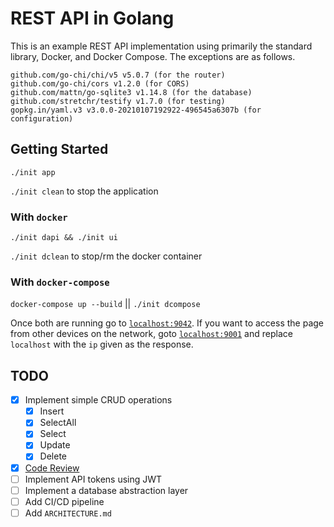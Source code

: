 # REST API in Golang

This is an example REST API implementation using primarily the standard
library, Docker, and Docker Compose. The exceptions are as follows.

```
github.com/go-chi/chi/v5 v5.0.7 (for the router)
github.com/go-chi/cors v1.2.0 (for CORS)
github.com/mattn/go-sqlite3 v1.14.8 (for the database)
github.com/stretchr/testify v1.7.0 (for testing)
gopkg.in/yaml.v3 v3.0.0-20210107192922-496545a6307b (for configuration)
```

## Getting Started

`./init app`

`./init clean` to stop the application

### With `docker`

`./init dapi && ./init ui`

`./init dclean` to stop/rm the docker container

### With `docker-compose`

`docker-compose up --build` || `./init dcompose`

Once both are running go to [`localhost:9042`](http://localhost:9042). If
you want to access the page from other devices on the network, goto
[`localhost:9001`](http://localhost:9001) and replace `localhost` with
the `ip` given as the response.

## TODO

* [X] Implement simple CRUD operations
	* [X] Insert
	* [X] SelectAll
	* [X] Select
	* [X] Update
	* [X] Delete
* [X] [Code Review](docs/code-reviews/1642914462)
* [ ] Implement API tokens using JWT
* [ ] Implement a database abstraction layer
* [ ] Add CI/CD pipeline
* [ ] Add `ARCHITECTURE.md`
